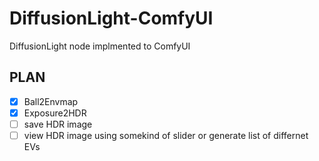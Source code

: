 # DiffusionLight-ComfyUI
DiffusionLight node implmented to ComfyUI

## PLAN
- [X] Ball2Envmap
- [X] Exposure2HDR
- [ ] save HDR image
- [ ] view HDR image using somekind of slider or generate list of differnet EVs